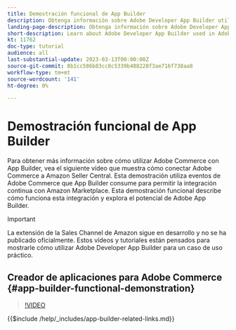 ```yaml
---
title: Demostración funcional de App Builder
description: Obtenga información sobre Adobe Developer App Builder utilizado en Adobe Commerce con una demostración técnica
landing-page-description: Obtenga información sobre Adobe Developer App Builder utilizado en Adobe Commerce con una demostración técnica
short-description: Learn about Adobe Developer App Builder used in Adobe Commerce with a technical demonstration
kt: 11762
doc-type: tutorial
audience: all
last-substantial-update: 2023-03-13T00:00:00Z
source-git-commit: 8b1cc586b83cc8c5339b488228f3ae716f738aa8
workflow-type: tm+mt
source-wordcount: '141'
ht-degree: 0%

---
```



# Demostración funcional de App Builder

Para obtener más información sobre cómo utilizar Adobe Commerce con App Builder, vea el siguiente vídeo que muestra cómo conectar Adobe Commerce a Amazon Seller Central. Esta demostración utiliza eventos de Adobe Commerce que App Builder consume para permitir la integración continua con Amazon Marketplace. Esta demostración funcional describe cómo funciona esta integración y explora el potencial de Adobe App Builder.

>[!IMPORTANT]
>
>La extensión de la Sales Channel de Amazon sigue en desarrollo y no se ha publicado oficialmente.  Estos vídeos y tutoriales están pensados para mostrarle cómo utilizar Adobe Developer App Builder para un caso de uso práctico.

## Creador de aplicaciones para Adobe Commerce {#app-builder-functional-demonstration}

>[!VIDEO](https://video.tv.adobe.com/v/3413502)

{{$include /help/_includes/app-builder-related-links.md}}
